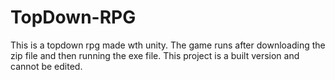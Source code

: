 # TopDown-RPG
This is a topdown rpg made wth unity.
The game runs after downloading the zip file and then running the exe file.
This project is a built version and cannot be edited.
